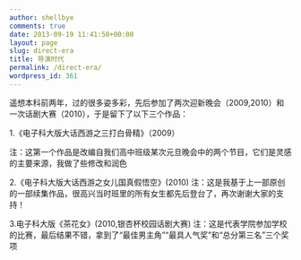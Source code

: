 ```yaml
---
author: shellbye
comments: true
date: 2013-09-19 11:41:50+00:00
layout: page
slug: direct-era
title: 导演时代
permalink: /direct-era/
wordpress_id: 361
---
```


遥想本科前两年，过的很多姿多彩，先后参加了两次迎新晚会（2009,2010）和一次话剧大赛（2010），于是留下了以下三个作品：

1.《电子科大版大话西游之三打白骨精》（2009）

注：这第一个作品是改编自我们高中班级某次元旦晚会中的两个节目，它们是灵感的主要来源，我做了些修改和润色


2.《电子科大版大话西游之女儿国真假悟空》(2010)
注：这是我基于上一部原创的一部续集作品，很高兴当时班里的所有女生都先后登台了，再次谢谢大家的支持！


3.电子科大版《茶花女》(2010,银杏杯校园话剧大赛)
注：这是代表学院参加学校的比赛，最后结果不错，拿到了“最佳男主角”“最具人气奖”和“总分第三名”三个奖项

